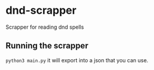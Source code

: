 # dnd-scrapper
Scrapper for reading dnd spells

## Running the scrapper
`python3 main.py`
it will export into a json that you can use.